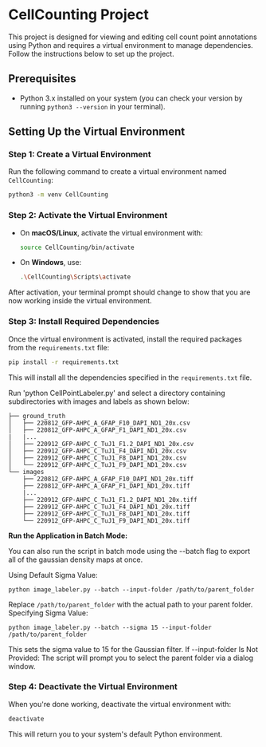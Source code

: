 # CellCounting Project

This project is designed for viewing and editing cell count point annotations using Python and requires a virtual environment to manage dependencies. Follow the instructions below to set up the project.

## Prerequisites

- Python 3.x installed on your system (you can check your version by running `python3 --version` in your terminal).

## Setting Up the Virtual Environment

### Step 1: Create a Virtual Environment

Run the following command to create a virtual environment named `CellCounting`:

```bash
python3 -m venv CellCounting
```

### Step 2: Activate the Virtual Environment

- On **macOS/Linux**, activate the virtual environment with:

  ```bash
  source CellCounting/bin/activate
  ```

- On **Windows**, use:

  ```bash
  .\CellCounting\Scripts\activate
  ```

After activation, your terminal prompt should change to show that you are now working inside the virtual environment.

### Step 3: Install Required Dependencies

Once the virtual environment is activated, install the required packages from the `requirements.txt` file:

```bash
pip install -r requirements.txt
```

This will install all the dependencies specified in the `requirements.txt` file.

Run 'python CellPointLabeler.py' and select a directory containing subdirectories with images and labels as shown below:

```
├── ground_truth
│   ├── 220812_GFP-AHPC_A_GFAP_F10_DAPI_ND1_20x.csv
│   ├── 220812_GFP-AHPC_A_GFAP_F1_DAPI_ND1_20x.csv
|   |...
│   ├── 220912_GFP-AHPC_C_TuJ1_F1.2_DAPI_ND1_20x.csv
│   ├── 220912_GFP-AHPC_C_TuJ1_F4_DAPI_ND1_20x.csv
│   ├── 220912_GFP-AHPC_C_TuJ1_F8_DAPI_ND1_20x.csv
│   └── 220912_GFP-AHPC_C_TuJ1_F9_DAPI_ND1_20x.csv
└── images
    ├── 220812_GFP-AHPC_A_GFAP_F10_DAPI_ND1_20x.tiff
    ├── 220812_GFP-AHPC_A_GFAP_F1_DAPI_ND1_20x.tiff
    |...
    ├── 220912_GFP-AHPC_C_TuJ1_F1.2_DAPI_ND1_20x.tiff
    ├── 220912_GFP-AHPC_C_TuJ1_F4_DAPI_ND1_20x.tiff
    ├── 220912_GFP-AHPC_C_TuJ1_F8_DAPI_ND1_20x.tiff
    └── 220912_GFP-AHPC_C_TuJ1_F9_DAPI_ND1_20x.tiff
```

**Run the Application in Batch Mode:**

You can also run the script in batch mode using the --batch flag to export all of the gaussian density maps at once.

Using Default Sigma Value:
```
python image_labeler.py --batch --input-folder /path/to/parent_folder
```
Replace `/path/to/parent_folder` with the actual path to your parent folder.
Specifying Sigma Value:
```
python image_labeler.py --batch --sigma 15 --input-folder /path/to/parent_folder
```
This sets the sigma value to 15 for the Gaussian filter.
If --input-folder Is Not Provided:
The script will prompt you to select the parent folder via a dialog window.

### Step 4: Deactivate the Virtual Environment

When you're done working, deactivate the virtual environment with:

```bash
deactivate
```

This will return you to your system's default Python environment.



